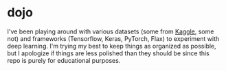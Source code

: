 # dojo
I've been playing around with various datasets (some from [Kaggle](https://kaggle.com), some not) and frameworks (Tensorflow, Keras, PyTorch, Flax) to experiment with deep learning. I'm trying my best to keep things as organized as possible, but I apologize if things are less polished than they should be since this repo is purely for educational purposes.
